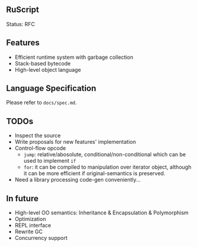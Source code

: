 RuScript
------
Status: RFC

## Features

* Efficient runtime system with garbage collection
* Stack-based bytecode
* High-level object language

## Language Specification

Please refer to `docs/spec.md`.

## TODOs
* Inspect the source
* Write proposals for new features' implementation
* Control-flow opcode
    + `jump`: relative/abosolute, conditional/non-conditional which can be used to implement `if`
    + `for`: it can be compiled to manipulation over iterator object, although it can be more efficient if original-semantics is preserved.
* Need a library processing code-gen conveniently...

## In future
* High-level OO semantics: Inheritance & Encapsulation & Polymorphism
* Optimization
* REPL interface
* Rewrite GC
* Concurrency support
